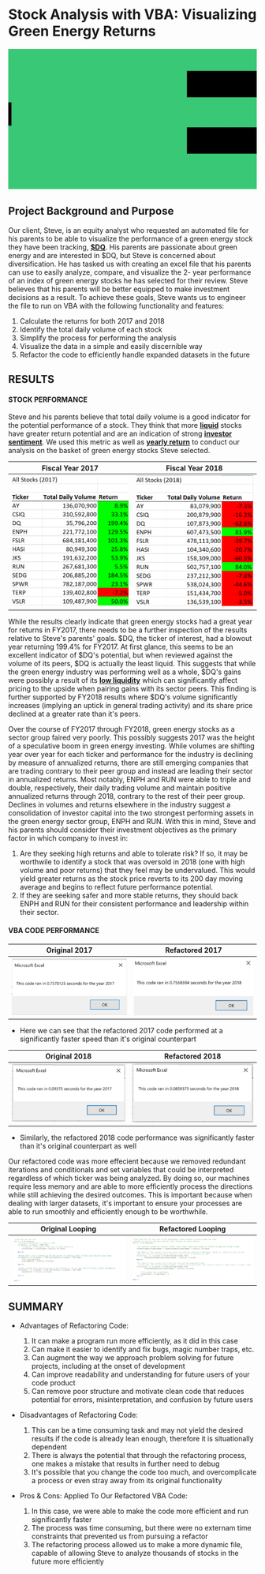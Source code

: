 # **Stock Analysis with VBA: Visualizing Green Energy Returns**

![](https://github.com/Felrashed/stock-analysis/blob/main/Resources/VBA_Example_Gif.gif)

## **Project Background and Purpose**

Our client, Steve, is an equity analyst who requested an automated file for his parents to be able to visualize the performance of a green energy stock they have been tracking, [**$DQ**](https://www.google.com/finance/quote/DQ:NYSE). His parents are passionate about green energy and are interested in $DQ, but Steve is concerned about diversification. He has tasked us with creating an excel file that his parents can use to easily analyze, compare, and visualize the 2- year performance of an index of green energy stocks he has selected for their review. Steve believes that his parents will be better equipped to make investment decisions as a result. To achieve these goals, Steve wants us to engineer the file to run on VBA with the following functionality and features:

1. Calculate the returns for both 2017 and 2018
2. Identify the total daily volume of each stock
3. Simplify the process for performing the analysis
4. Visualize the data in a simple and easily discernible way 
5. Refactor the code to efficiently handle expanded datasets in the future

## **RESULTS**

#### **STOCK PERFORMANCE**

Steve and his parents believe that total daily volume is a good indicator for the potential performance of a stock. They think that more [**liquid**](https://www.investopedia.com/terms/v/volume.asp) stocks have greater return potential and are an indication of strong [**investor sentiment**](https://www.investopedia.com/terms/m/marketsentiment.asp). We used this metric as well as [**yearly return**](https://www.investopedia.com/terms/a/annual-return.asp) to conduct our analysis on the basket of green energy stocks Steve selected. 


**Fiscal Year 2017**             |  **Fiscal Year 2018**
:-----------------------------------------------------------------------------------------:|:-----------------------------------------------------------------------------------:
![](https://github.com/Felrashed/stock-analysis/blob/main/Resources/2017_Performance.png)  |  ![](https://github.com/Felrashed/stock-analysis/blob/main/Resources/2018_Performance.PNG)

While the results clearly indicate that green energy stocks had a great year for returns in FY2017, there needs to be a further inspection of the results relative to Steve's parents' goals. $DQ, the ticker of interest, had a blowout year returning 199.4% for FY2017. At first glance, this seems to be an excellent indicator of $DQ's potential, but when reviewed against the volume of its peers, $DQ is actually the least liquid. This suggests that while the green energy industry was performing well as a whole, $DQ's gains were possibly a result of its [**low liquidity**](https://www.investopedia.com/terms/s/shortsqueeze.asp) which can significantly affect pricing to the upside when pairing gains with its sector peers. This finding is further supported by FY2018 results where $DQ's volume significantly increases (implying an uptick in general trading activity) and its share price declined at a greater rate than it's peers. 

Over the course of FY2017 through FY2018, green energy stocks as a sector group faired very poorly. This possibly suggests 2017 was the height of a speculative boom in green energy investing. While volumes are shifting year over year for each ticker and performance for the industry is declining by measure of annualized returns, there are still emerging companies that are trading contrary to their peer group and instead are leading their sector in annualized returns. Most notably, ENPH and RUN were able to triple and double, respectively, their daily trading volume and maintain positive annualized returns through 2018, contrary to the rest of their peer group. Declines in volumes and returns elsewhere in the industry suggest a consolidation of investor capital into the two strongest performing assets in the green energy sector group, ENPH and RUN. With this in mind, Steve and his parents should consider their investment objectives as the primary factor in which company to invest in:
1. Are they seeking high returns and able to tolerate risk? If so, it may be worthwile to identify a stock that was oversold in 2018 (one with high volume and poor returns) that they feel may be undervalued. This would yield greater returns as the stock price reverts to its 200 day moving average and begins to reflect future performance potential. 
2. If they are seeking safer and more stable returns, they should back ENPH and RUN for their consistent performance and leadership within their sector. 




#### **VBA CODE PERFORMANCE**

**Original 2017**             |  **Refactored 2017**
:-------------------------:|:-------------------------:
![](https://github.com/Felrashed/stock-analysis/blob/main/Resources/Orginal_Clock_Speed_cropped_2017.PNG)  |  ![](https://github.com/Felrashed/stock-analysis/blob/main/Resources/Orginal_Clock_Speed_cropped_2018.png)

- Here we can see that the refactored 2017 code performed at a significantly faster speed than it's original counterpart

**Original 2018**             |  **Refactored 2018**
:-------------------------:|:-------------------------:
![](https://github.com/Felrashed/stock-analysis/blob/main/Resources/VBA_Challenge_2017.png.PNG)  |  ![](https://github.com/Felrashed/stock-analysis/blob/main/Resources/VBA_Challenge_2018.png.PNG)

- Similarly, the refactored 2018 code performance was significantly faster than it's original counterpart as well

Our refactored code was more effecient because we removed redundant iterations and conditionals and set variables that could be interpreted regardless of which ticker was being analyzed. By doing so, our machines require less memory and are able to more efficiently process the directions while still achieving the desired outcomes. This is important because when dealing with larger datasets, it's important to ensure your processes are able to run smoothly and efficiently enough to be worthwhile. 

**Original Looping**             |  **Refactored Looping**
:-------------------------:|:-------------------------:
![](https://github.com/Felrashed/stock-analysis/blob/main/Resources/OG_Loop_Example.PNG)  |  ![](https://github.com/Felrashed/stock-analysis/blob/main/Resources/LoopCode_Refactored_Example.PNG)



## **SUMMARY**

- Advantages of Refactoring Code:
    1. It can make a program run more efficiently, as it did in this case
    2. Can make it easier to identify and fix bugs, magic number traps, etc. 
    3. Can augment the way we approach problem solving for future projects, including at the onset of development
    4. Can improve readability and understanding for future users of your code product
    5. Can remove poor structure and motivate clean code that reduces potential for errors, misinterpretation, and confusion by future users
- Disadvantages of Refactoring Code:
    1. This can be a time consuming task and may not yield the desired results if the code is already lean enough, therefore it is situationally dependent 
    2. There is always the potential that through the refactoring process, one makes a mistake that results in further need to debug
    3. It's possible that you change the code too much, and overcomplicate a process or even stray away from its original functionality

- Pros & Cons: Applied To Our Refactored VBA Code:

    1. In this case, we were able to make the code more efficient and run significantly faster
    2. The process was time consuming, but there were no externam time constraints that prevented us from pursuing a refactor
    3. The refactoring process allowed us to make a more dynamic file, capable of allowing Steve to analyze thousands of stocks in the future more efficiently